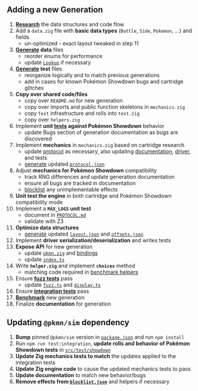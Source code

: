 ## Adding a new Generation

1. **[Research](./RESEARCH.md)** the data structures and code flow
2. Add a `data.zig` file with **basic data types** (`Battle`, `Side`, `Pokemon`, ...) and fields
   - un-optimized - exact layout tweaked in step 11
3. **[Generate](../src/tools/generate.ts) data** files
   - reorder enums for performance
   - update [`Lookup`](../src/pkg/data.ts) if necessary
4. **[Generate](../src/tools/generate.ts) test** files
   - reorganize logically and to match previous generations
   - add in cases for known Pokémon Showdown bugs and cartridge glitches
5. **Copy over shared code/files**
   - copy over `README.md` for new generation
   - copy over imports and public function skeletons in `mechanics.zig`
   - copy `Test` infrastructure and rolls into `test.zig`
   - copy over `helpers.zig`
6. Implement **unit [tests](../src/test/showdown/) against Pokémon Showdown** behavior
   - update Bugs section of generation documentation as bugs are discovered
7. Implement **mechanics** in `mechanics.zig` based on cartridge research
   - update [protocol](../src/lib/common/protocol.zig) as necessary, also updating
     [documentation](PROTOCOL.md), [driver](../src/pkg/protocol.ts), and tests
   - [generate](../src/tools/protocol.zig) updated [`protocol.json`](../src/pkg/data/protocol.json)
8. Adjust **mechanics for Pokémon Showdown** compatibility
   - track RNG differences and update generation documentation
   - ensure all bugs are tracked in documentation
   - [blocklist](../src/test/blocklist.json) any unimplementable effects
9. **Unit test the engine** in both cartridge and Pokémon Showdown compatibility mode
10. Implement a **`MAX_LOGS` unit test**
    - document in [`PROTOCOL.md`](PROTOCOL.md)
    - validate with Z3
11. **Optimize data structures**
    - [generate](../src/tools/protocol.zig) updated [`layout.json`](../src/pkg/data/layout.json) and
     [`offsets.json`](../src/pkg/data/offsets.json)
12. Implement **driver serialization/deserialization** and writes tests
13. **Expose API** for new generation
    - update [`pkmn.zig`](../src/lib/pkmn.zig) and [bindings](../src/lib/bindings)
    - update [`index.ts`](../src/pkg/index.ts)
14. Write **`helper.zig`** and implement **`choices`** method
    - matching code required in [benchmark helpers](../src/tools/benchmark)
15. Ensure **[fuzz tests](../src/test/benchmark.zig)** pass
    - update [`fuzz.ts`](../src/tools/fuzz.ts) and [`display.ts`](../src/test/display.ts)
16. Ensure **[integration tests](../src/test/integration/)** pass
17. **[Benchmark](../src/test/benchmark.zig)** new generation
18. Finalize **documentation** for generation

## Updating `@pkmn/sim` dependency

1. **Bump** pinned `@pkmn/sim` version in [`package.json`](../package.json) and run `npm install`
2. Run `npm run test:integration`, **update rolls and behavior of Pokémon Showdown tests** in
   [`src/test/showdown`](src/test/showdown)
3. **Update Zig mechanics tests to match** the updates applied to the integration tests
4. **Update Zig engine code** to cause the updated mechanics tests to pass
5. **Update documentation** to match new behavior/bugs
6. **Remove effects from [`blocklist.json`](../src/test/blocklist.json)** and helpers if necessary
